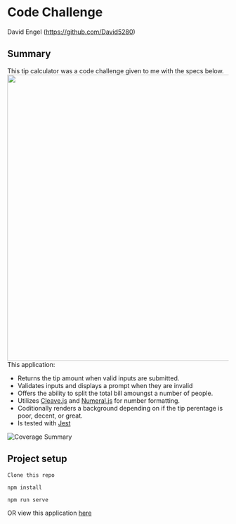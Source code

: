 # Code Challenge
David Engel (https://github.com/David5280)

## Summary
This tip calculator was a code challenge given to me with the specs below.  
<img src="https://user-images.githubusercontent.com/46681659/67022590-b1443300-f0be-11e9-9d25-8b9e5a4cef2f.png" width="650"><br />
This application:
- Returns the tip amount when valid inputs are submitted.
- Validates inputs and displays a prompt when they are invalid
- Offers the ability to split the total bill amoungst a number of people.
- Utilizes [Cleave.js](https://nosir.github.io/cleave.js/) and [Numeral.js](http://numeraljs.com/) for number formatting.
- Coditionally renders a background depending on if the tip perentage is poor, decent, or great.
- Is tested with [Jest](https://jestjs.io/)

![Coverage Summary](https://user-images.githubusercontent.com/46681659/67027880-99bd7800-f0c7-11e9-8ccc-b9d3eac84865.png)

## Project setup
```
Clone this repo
```

```
npm install
```

```
npm run serve
```

OR view this application [here](https://david5280.github.io/code-challenge/)


